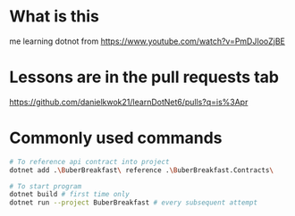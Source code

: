 # What is this
me learning dotnot from https://www.youtube.com/watch?v=PmDJIooZjBE

# Lessons are in the pull requests tab
https://github.com/danielkwok21/learnDotNet6/pulls?q=is%3Apr

# Commonly used commands
```bash
# To reference api contract into project
dotnet add .\BuberBreakfast\ reference .\BuberBreakfast.Contracts\

# To start program
dotnet build # first time only
dotnet run --project BuberBreakfast # every subsequent attempt

```